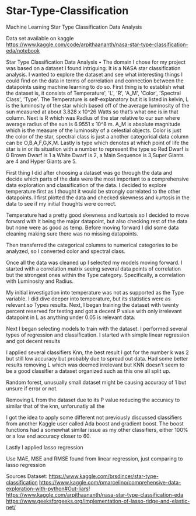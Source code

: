 # Star-Type-Classification
Machine Learning Star Type Classification Data Analysis 

Data set available on kaggle
https://www.kaggle.com/code/arpithaananth/nasa-star-type-classification-eda/notebook

Star Type Classification Data Analysis
•	The domain I chose for my project was based on a dataset I found intriguing. It is a NASA star classification analysis. I wanted to explore the dataset and see what interesting things I could find on the data in terms of correlation and connection between the datapoints using machine learning to do so. First thing is to establish what the dataset is, it consists of Temperature', 'L', 'R', 'A_M', 'Color', 'Spectral Class', 'Type'. The Temperature is self-explanatory but it is listed in kelvin, L is the luminosity of the star which based off of the average luminosity of the sun measured at about 3.828 x 10^26 Watts so that’s what one is in that column. Next is R which was Radius of the star relative to our sun where average radius of the sun is 6.9551 x 10^8 m. A_M is absolute magnitude which is the measure of the luminosity of a celestial objects. Color is just the color of the star, spectral class is just a another categorical data column can be O,B,A,F,G,K,M. Lastly is type which denotes at which point of life the star is in or its situation with a number to represent the type so Red Dwarf is 0 Brown Dwarf is 1 a White Dwarf is 2, a Main Sequence is 3,Super Giants are 4 and Hyper Giants are 5. 
 
First thing I did after choosing a dataset was go through the data and decide which parts of the data were the most important to a comprehensive data exploration and classification of the data. I decided to explore temperature first as I thought it would be strongly correlated to the other datapoints. I first plotted the data and checked skewness and kurtosis in the data to see if my initial thoughts were correct.
 
Temperature had a pretty good skewness and kurtosis so I decided to move forward with it being the major datapoint, but also checking rest of the data but none were as good as temp. Before moving forward I did some data cleaning making sure there was no missing datapoints.
 
Then transferred the categorical columns to numerical categories to be analyzed, so I converted color and spectral class.
 
 Once all the data was cleaned up I selected my models moving forward. I started with a correlation matrix seeing several data points of correlation but the strongest ones within the Type category. Specifically, a correlation with Luminosity and Radius.
 
My initial investigation into temperature was not as supported as the Type variable. I did dive deeper into temperature, but its statistics were as relevant so Types results. Next, I began training the dataset with twenty percent reserved for testing and got a decent P value with only irrelevant datapoint in L as anything under 0.05 is relevant data.
 
Next I began selecting models to train with the dataset. I performed several types of regression and classification. I started with simple linear regression and got decent results 
 
I applied several classifiers
Knn, the best result I got for the number k was 2 but still low accuracy but probably due to spread out data. Had some better results removing L which was deemed irrelevant but KNN doesn’t seem to be a good classifier a dataset organized such as this one all split up.
 
 
Random forest, unusually small dataset might be causing accuracy of 1 but unsure if error or not.
 
Removing L from the dataset due to its P value reducing the accuracy to similar that of the knn, unforunatly all the 
 
I got the idea to apply some different not previously discussed classifiers from another Kaggle user called Ada boost and gradient boost. The boost functions had a somewhat similar issue as my other classifiers, either 100% or a low end accuracy closer to 60.
 
Lastly I applied lasso regression 
 
Use MAE, MSE and RMSE found from linear regression, just comparing to lasso regression

Sources 
Dataset: https://www.kaggle.com/brsdincer/star-type-classification
https://www.kaggle.com/pmarcelino/comprehensive-data-exploration-with-python#Out-liars!
https://www.kaggle.com/arpithaananth/nasa-star-type-classification-eda
https://www.geeksforgeeks.org/implementation-of-lasso-ridge-and-elastic-net/



